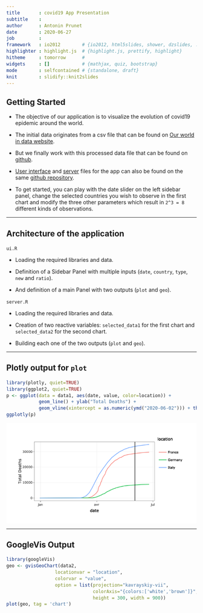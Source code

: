 ```yaml
---
title       : covid19 App Presentation
subtitle    : 
author      : Antonin Prunet
date        : 2020-06-27
job         : 
framework   : io2012        # {io2012, html5slides, shower, dzslides, ...}
highlighter : highlight.js  # {highlight.js, prettify, highlight}
hitheme     : tomorrow      # 
widgets     : []            # {mathjax, quiz, bootstrap}
mode        : selfcontained # {standalone, draft}
knit        : slidify::knit2slides
---
```


## Getting Started




- The objective of our application is to visualize the evolution of covid19 epidemic around the world.

- The initial data originates from a csv file that can be found on [Our world in data website](https://covid.ourworldindata.org/data/owid-covid-data.csv).

- But we finally work with this processed data file that can be found on [github](https://github.com/AntoninPrunet/covid19/blob/master/data/covid_data.csv).

- [User interface](https://github.com/AntoninPrunet/covid19/blob/master/ui.R) and [server](https://github.com/AntoninPrunet/covid19/blob/master/server.R) files for the app can also be found on the same [github repository](https://github.com/AntoninPrunet/covid19).

- To get started, you can play with the date slider on the left sidebar panel, change the selected countries you wish to observe in the first chart and modify the three other parameters which result in `2^3 = 8` different kinds of observations.

---

## Architecture of the application



`ui.R`


- Loading the required libraries and data.

- Definition of a Sidebar Panel with multiple inputs (`date`, `country`, `type`, `new` and `ratio`).

- And definition of a main Panel with two outputs (`plot` and `geo`).



`server.R`

- Loading the required libraries and data.

- Creation of two reactive variables: `selected_data1` for the first chart and `selected_data2` for the second chart.

- Building each one of the two outputs (`plot` and `geo`).


---

## Plotly output for `plot`


```r
library(plotly, quiet=TRUE)
library(ggplot2, quiet=TRUE)
p <- ggplot(data = data1, aes(date, value, color=location)) +
            geom_line() + ylab("Total Deaths") +
            geom_vline(xintercept = as.numeric(ymd("2020-06-02"))) + theme_bw()
ggplotly(p)
```

<img src="assets/fig/unnamed-chunk-2-1.png" title="plot of chunk unnamed-chunk-2" alt="plot of chunk unnamed-chunk-2" style="display: block; margin: auto;" />



---
## GoogleVis Output

```r
library(googleVis)
geo <- gvisGeoChart(data2,
                  locationvar = "location",
                  colorvar = "value",
                  option = list(projection="kavrayskiy-vii",
                                colorAxis="{colors:['white','brown']}",
                                height = 300, width = 900))
plot(geo, tag = 'chart')
```

<!-- GeoChart generated in R 3.6.3 by googleVis 0.6.5 package -->
<!-- Sat Jun 27 05:54:55 2020 -->


<!-- jsHeader -->
<script type="text/javascript">
 
// jsData 
function gvisDataGeoChartID76102bbdfbb8 () {
var data = new google.visualization.DataTable();
var datajson =
[
 [
"Afghanistan",
265
],
[
"Albania",
33
],
[
"Algeria",
661
],
[
"Andorra",
51
],
[
"Angola",
4
],
[
"Anguilla",
0
],
[
"Antigua and Barbuda",
3
],
[
"Argentina",
556
],
[
"Armenia",
139
],
[
"Aruba",
3
],
[
"Australia",
102
],
[
"Austria",
668
],
[
"Azerbaijan",
68
],
[
"Bahamas",
11
],
[
"Bahrain",
19
],
[
"Bangladesh",
672
],
[
"Barbados",
7
],
[
"Belarus",
240
],
[
"Belgium",
9486
],
[
"Belize",
2
],
[
"Benin",
3
],
[
"Bermuda",
9
],
[
"Bhutan",
0
],
[
"Bolivia",
343
],
[
"Bonaire Sint Eustatius and Saba",
0
],
[
"Bosnia and Herzegovina",
153
],
[
"Botswana",
1
],
[
"Brazil",
29937
],
[
"British Virgin Islands",
1
],
[
"Brunei",
2
],
[
"Bulgaria",
144
],
[
"Burkina Faso",
53
],
[
"Burundi",
1
],
[
"Cambodia",
0
],
[
"Cameroon",
199
],
[
"Canada",
7326
],
[
"Cape Verde",
4
],
[
"Cayman Islands",
1
],
[
"Central African Republic",
4
],
[
"Chad",
66
],
[
"Chile",
1113
],
[
"China",
4638
],
[
"Colombia",
969
],
[
"Comoros",
2
],
[
"Congo",
20
],
[
"Costa Rica",
10
],
[
"Cote d'Ivoire",
33
],
[
"Croatia",
103
],
[
"Cuba",
83
],
[
"Curacao",
1
],
[
"Cyprus",
17
],
[
"Czech Republic",
321
],
[
"Democratic Republic of Congo",
72
],
[
"Denmark",
576
],
[
"Djibouti",
24
],
[
"Dominica",
0
],
[
"Dominican Republic",
502
],
[
"Ecuador",
3394
],
[
"Egypt",
1005
],
[
"El Salvador",
46
],
[
"Equatorial Guinea",
12
],
[
"Eritrea",
0
],
[
"Estonia",
68
],
[
"Ethiopia",
12
],
[
"Faeroe Islands",
0
],
[
"Falkland Islands",
0
],
[
"Fiji",
0
],
[
"Finland",
320
],
[
"France",
28833
],
[
"French Polynesia",
0
],
[
"Gabon",
17
],
[
"Gambia",
1
],
[
"Georgia",
12
],
[
"Germany",
8522
],
[
"Ghana",
36
],
[
"Gibraltar",
0
],
[
"Greece",
175
],
[
"Greenland",
0
],
[
"Grenada",
0
],
[
"Guam",
5
],
[
"Guatemala",
116
],
[
"Guernsey",
13
],
[
"Guinea",
23
],
[
"Guinea-Bissau",
8
],
[
"Guyana",
12
],
[
"Haiti",
45
],
[
"Honduras",
217
],
[
"Hungary",
532
],
[
"Iceland",
10
],
[
"India",
5598
],
[
"Indonesia",
1641
],
[
"Iran",
7878
],
[
"Iraq",
215
],
[
"Ireland",
1650
],
[
"Isle of Man",
24
],
[
"Israel",
287
],
[
"Italy",
33475
],
[
"Jamaica",
9
],
[
"Japan",
894
],
[
"Jersey",
29
],
[
"Jordan",
9
],
[
"Kazakhstan",
41
],
[
"Kenya",
69
],
[
"Kosovo",
30
],
[
"Kuwait",
220
],
[
"Kyrgyzstan",
17
],
[
"Laos",
0
],
[
"Latvia",
24
],
[
"Lebanon",
27
],
[
"Lesotho",
0
],
[
"Liberia",
27
],
[
"Libya",
5
],
[
"Liechtenstein",
1
],
[
"Lithuania",
70
],
[
"Luxembourg",
110
],
[
"Macedonia",
140
],
[
"Madagascar",
6
],
[
"Malawi",
4
],
[
"Malaysia",
115
],
[
"Maldives",
6
],
[
"Mali",
78
],
[
"Malta",
9
],
[
"Mauritania",
23
],
[
"Mauritius",
10
],
[
"Mexico",
10167
],
[
"Moldova",
307
],
[
"Monaco",
5
],
[
"Mongolia",
0
],
[
"Montenegro",
9
],
[
"Montserrat",
1
],
[
"Morocco",
205
],
[
"Mozambique",
2
],
[
"Myanmar",
6
],
[
"Namibia",
0
],
[
"Nepal",
8
],
[
"Netherlands",
5962
],
[
"New Caledonia",
0
],
[
"New Zealand",
22
],
[
"Nicaragua",
35
],
[
"Niger",
65
],
[
"Nigeria",
299
],
[
"Northern Mariana Islands",
2
],
[
"Norway",
236
],
[
"Oman",
50
],
[
"Pakistan",
1621
],
[
"Palestine",
5
],
[
"Panama",
344
],
[
"Papua New Guinea",
0
],
[
"Paraguay",
11
],
[
"Peru",
4634
],
[
"Philippines",
960
],
[
"Poland",
1074
],
[
"Portugal",
1424
],
[
"Puerto Rico",
136
],
[
"Qatar",
40
],
[
"Romania",
1279
],
[
"Russia",
4855
],
[
"Rwanda",
1
],
[
"Saint Kitts and Nevis",
0
],
[
"Saint Lucia",
0
],
[
"Saint Vincent and the Grenadines",
0
],
[
"San Marino",
42
],
[
"Sao Tome and Principe",
12
],
[
"Saudi Arabia",
525
],
[
"Senegal",
42
],
[
"Serbia",
244
],
[
"Seychelles",
0
],
[
"Sierra Leone",
46
],
[
"Singapore",
24
],
[
"Sint Maarten (Dutch part)",
15
],
[
"Slovakia",
28
],
[
"Slovenia",
108
],
[
"Somalia",
79
],
[
"South Africa",
705
],
[
"South Korea",
272
],
[
"South Sudan",
10
],
[
"Spain",
27127
],
[
"Sri Lanka",
11
],
[
"Sudan",
298
],
[
"Suriname",
1
],
[
"Swaziland",
3
],
[
"Sweden",
4403
],
[
"Switzerland",
1656
],
[
"Syria",
5
],
[
"Taiwan",
7
],
[
"Tajikistan",
47
],
[
"Tanzania",
21
],
[
"Thailand",
57
],
[
"Timor",
0
],
[
"Togo",
13
],
[
"Trinidad and Tobago",
8
],
[
"Tunisia",
48
],
[
"Turkey",
4563
],
[
"Turks and Caicos Islands",
1
],
[
"Uganda",
0
],
[
"Ukraine",
727
],
[
"United Arab Emirates",
266
],
[
"United Kingdom",
39045
],
[
"United States",
105147
],
[
"United States Virgin Islands",
6
],
[
"Uruguay",
23
],
[
"Uzbekistan",
15
],
[
"Vatican",
0
],
[
"Venezuela",
17
],
[
"Vietnam",
0
],
[
"Western Sahara",
1
],
[
"Yemen",
84
],
[
"Zambia",
7
],
[
"Zimbabwe",
4
] 
];
data.addColumn('string','location');
data.addColumn('number','value');
data.addRows(datajson);
return(data);
}
 
// jsDrawChart
function drawChartGeoChartID76102bbdfbb8() {
var data = gvisDataGeoChartID76102bbdfbb8();
var options = {};
options["width"] = 900;
options["height"] = 300;
options["projection"] = "kavrayskiy-vii";
options["colorAxis"] = {colors:['white','brown']};

    var chart = new google.visualization.GeoChart(
    document.getElementById('GeoChartID76102bbdfbb8')
    );
    chart.draw(data,options);
    

}
  
 
// jsDisplayChart
(function() {
var pkgs = window.__gvisPackages = window.__gvisPackages || [];
var callbacks = window.__gvisCallbacks = window.__gvisCallbacks || [];
var chartid = "geochart";
  
// Manually see if chartid is in pkgs (not all browsers support Array.indexOf)
var i, newPackage = true;
for (i = 0; newPackage && i < pkgs.length; i++) {
if (pkgs[i] === chartid)
newPackage = false;
}
if (newPackage)
  pkgs.push(chartid);
  
// Add the drawChart function to the global list of callbacks
callbacks.push(drawChartGeoChartID76102bbdfbb8);
})();
function displayChartGeoChartID76102bbdfbb8() {
  var pkgs = window.__gvisPackages = window.__gvisPackages || [];
  var callbacks = window.__gvisCallbacks = window.__gvisCallbacks || [];
  window.clearTimeout(window.__gvisLoad);
  // The timeout is set to 100 because otherwise the container div we are
  // targeting might not be part of the document yet
  window.__gvisLoad = setTimeout(function() {
  var pkgCount = pkgs.length;
  google.load("visualization", "1", { packages:pkgs, callback: function() {
  if (pkgCount != pkgs.length) {
  // Race condition where another setTimeout call snuck in after us; if
  // that call added a package, we must not shift its callback
  return;
}
while (callbacks.length > 0)
callbacks.shift()();
} });
}, 100);
}
 
// jsFooter
</script>
 
<!-- jsChart -->  
<script type="text/javascript" src="https://www.google.com/jsapi?callback=displayChartGeoChartID76102bbdfbb8"></script>
 
<!-- divChart -->
  
<div id="GeoChartID76102bbdfbb8" 
  style="width: 900; height: 300;">
</div>
